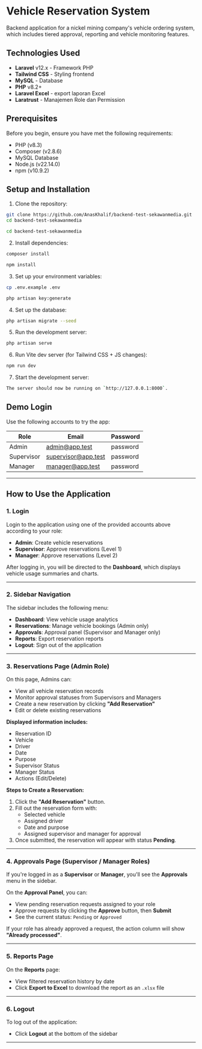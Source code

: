 # Vehicle Reservation System

Backend application for a nickel mining company's vehicle ordering system, which includes tiered approval, reporting and vehicle monitoring features.

## Technologies Used

-   **Laravel** v12.x - Framework PHP
-   **Tailwind CSS** - Styling frontend
-   **MySQL** - Database
-   **PHP** v8.2+
-   **Laravel Excel** - export laporan Excel
-   **Laratrust** - Manajemen Role dan Permission

## Prerequisites

Before you begin, ensure you have met the following requirements:

-   PHP (v8.3)
-   Composer (v2.8.6)
-   MySQL Database
-   Node.js (v22.14.0)
-   npm (v10.9.2)

## Setup and Installation

1. Clone the repository:

```bash
git clone https://github.com/AnasKhalif/backend-test-sekawanmedia.git
cd backend-test-sekawanmedia
```

```bash
cd backend-test-sekawanmedia
```

2. Install dependencies:

```bash
composer install
```

```bash
npm install
```

3. Set up your environment variables:

```bash
cp .env.example .env
```

```bash
php artisan key:generate
```

4. Set up the database:

```bash
php artisan migrate --seed
```

5. Run the development server:

```bash
php artisan serve
```

6. Run Vite dev server (for Tailwind CSS + JS changes):

```bash
npm run dev
```

7. Start the development server:

```bash
The server should now be running on `http://127.0.0.1:8000`.
```

## Demo Login

Use the following accounts to try the app:

| Role       | Email               | Password |
| ---------- | ------------------- | -------- |
| Admin      | admin@app.test      | password |
| Supervisor | supervisor@app.test | password |
| Manager    | manager@app.test    | password |

---

## How to Use the Application

### 1. Login

Login to the application using one of the provided accounts above according to your role:

-   **Admin**: Create vehicle reservations
-   **Supervisor**: Approve reservations (Level 1)
-   **Manager**: Approve reservations (Level 2)

After logging in, you will be directed to the **Dashboard**, which displays vehicle usage summaries and charts.

---

### 2. Sidebar Navigation

The sidebar includes the following menu:

-   **Dashboard**: View vehicle usage analytics
-   **Reservations**: Manage vehicle bookings (Admin only)
-   **Approvals**: Approval panel (Supervisor and Manager only)
-   **Reports**: Export reservation reports
-   **Logout**: Sign out of the application

---

### 3. Reservations Page (Admin Role)

On this page, Admins can:

-   View all vehicle reservation records
-   Monitor approval statuses from Supervisors and Managers
-   Create a new reservation by clicking **"Add Reservation"**
-   Edit or delete existing reservations

**Displayed information includes:**

-   Reservation ID
-   Vehicle
-   Driver
-   Date
-   Purpose
-   Supervisor Status
-   Manager Status
-   Actions (Edit/Delete)

**Steps to Create a Reservation:**

1. Click the **"Add Reservation"** button.
2. Fill out the reservation form with:
    - Selected vehicle
    - Assigned driver
    - Date and purpose
    - Assigned supervisor and manager for approval
3. Once submitted, the reservation will appear with status **Pending**.

---

### 4. Approvals Page (Supervisor / Manager Roles)

If you're logged in as a **Supervisor** or **Manager**, you'll see the **Approvals** menu in the sidebar.

On the **Approval Panel**, you can:

-   View pending reservation requests assigned to your role
-   Approve requests by clicking the **Approve** button, then **Submit**
-   See the current status: `Pending` or `Approved`

If your role has already approved a request, the action column will show **"Already processed"**.

---

### 5. Reports Page

On the **Reports** page:

-   View filtered reservation history by date
-   Click **Export to Excel** to download the report as an `.xlsx` file

---

### 6. Logout

To log out of the application:

-   Click **Logout** at the bottom of the sidebar

---
